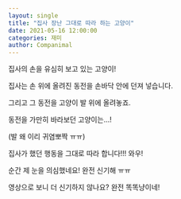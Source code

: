 ```yaml
---
layout: single
title: "집사 장난 그대로 따라 하는 고양이"
date: 2021-05-16 12:00:00
categories: 재미
author: Companimal
---
```


집사의 손을 유심히 보고 있는 고양이!

집사는 손 위에 올려진 동전을 손바닥 안에 던져 넣습니다.

그리고 그 동전을 고양이 발 위에 올려놓죠.

동전을 가만히 바라보던 고양이는...!

(발 왜 이리 귀염뽀짝 ㅠㅠ)

집사가 했던 행동을 그대로 따라 합니다!!! 와우!

순간 제 눈을 의심했네요! 완전 신기해 ㅠㅠ

영상으로 보니 더 신기하지 않나요? 완전 똑똑냥이네!
